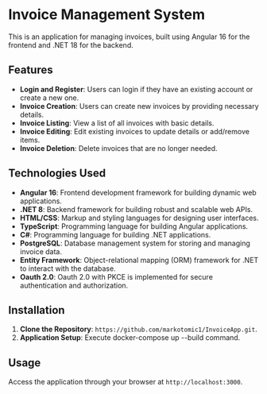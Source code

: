 # Invoice Management System

This is an application for managing invoices, built using Angular 16 for the frontend and .NET 18 for the backend.

## Features
- **Login and Register**: Users can login if they have an existing account or create a new one.
- **Invoice Creation**: Users can create new invoices by providing necessary details.
- **Invoice Listing**: View a list of all invoices with basic details.
- **Invoice Editing**: Edit existing invoices to update details or add/remove items.
- **Invoice Deletion**: Delete invoices that are no longer needed.

## Technologies Used
- **Angular 16**: Frontend development framework for building dynamic web applications.
- **.NET 8**: Backend framework for building robust and scalable web APIs.
- **HTML/CSS**: Markup and styling languages for designing user interfaces.
- **TypeScript**: Programming language for building Angular applications.
- **C#**: Programming language for building .NET applications.
- **PostgreSQL**: Database management system for storing and managing invoice data.
- **Entity Framework**: Object-relational mapping (ORM) framework for .NET to interact with the database.
- **Oauth 2.0**: Oauth 2.0 with PKCE is implemented for secure authentication and authorization.

## Installation
1. **Clone the Repository**: `https://github.com/markotomic1/InvoiceApp.git`.
2. **Application Setup**: Execute docker-compose up --build command.

## Usage
Access the application through your browser at `http://localhost:3000`.
